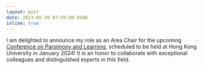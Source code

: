 ```yaml
---
layout: post
date: 2023-05-30 07:59:00-0400
inline: true
---
```



I am delighted to announce my role as an Area Chair for the upcoming [Conference on Parsimony and Learning](https://cpal.cc), scheduled to be held at Hong Kong University in January 2024! It is an honor to collaborate with exceptional colleagues and distinguished experts in this field.
